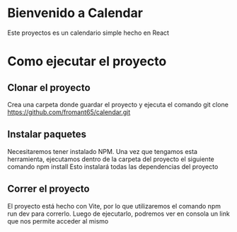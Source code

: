 # Bienvenido a Calendar

Este proyectos es un calendario simple hecho en React

# Como ejecutar el proyecto

## Clonar el proyecto

Crea una carpeta donde guardar el proyecto y ejecuta el comando
git clone https://github.com/fromant65/calendar.git

## Instalar paquetes

Necesitaremos tener instalado NPM. Una vez que tengamos esta herramienta, ejecutamos dentro de la carpeta del proyecto el siguiente comando
npm install
Esto instalará todas las dependencias del proyecto

## Correr el proyecto

El proyecto está hecho con Vite, por lo que utilizaremos el comando
npm run dev
para correrlo. Luego de ejecutarlo, podremos ver en consola un link que nos permite acceder al mismo
